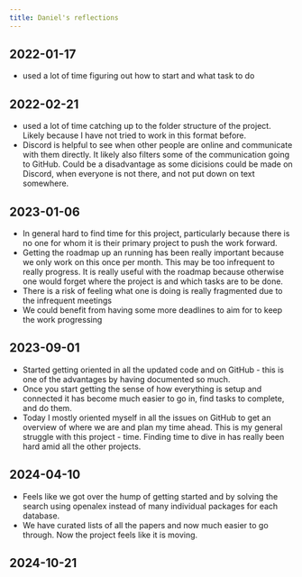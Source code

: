 ```yaml
---
title: Daniel's reflections
---
```


## 2022-01-17

-   used a lot of time figuring out how to start and what task to do

## 2022-02-21

-   used a lot of time catching up to the folder structure of the
    project. Likely because I have not tried to work in this format
    before.
-   Discord is helpful to see when other people are online and
    communicate with them directly. It likely also filters some of the
    communication going to GitHub. Could be a disadvantage as some
    dicisions could be made on Discord, when everyone is not there, and
    not put down on text somewhere.

## 2023-01-06

-   In general hard to find time for this project, particularly because
    there is no one for whom it is their primary project to push the
    work forward.
-   Getting the roadmap up an running has been really important because
    we only work on this once per month. This may be too infrequent to
    really progress. It is really useful with the roadmap because
    otherwise one would forget where the project is and which tasks are
    to be done.
-   There is a risk of feeling what one is doing is really fragmented
    due to the infrequent meetings
-   We could benefit from having some more deadlines to aim for to keep
    the work progressing

## 2023-09-01

-   Started getting oriented in all the updated code and on GitHub -
    this is one of the advantages by having documented so much.
-   Once you start getting the sense of how everything is setup and
    connected it has become much easier to go in, find tasks to
    complete, and do them.
-   Today I mostly oriented myself in all the issues on GitHub to get an
    overview of where we are and plan my time ahead. This is my general
    struggle with this project - time. Finding time to dive in has
    really been hard amid all the other projects.

## 2024-04-10

-   Feels like we got over the hump of getting started and by solving
    the search using openalex instead of many individual packages for
    each database.
-   We have curated lists of all the papers and now much easier to go
    through. Now the project feels like it is moving.

## 2024-10-21
